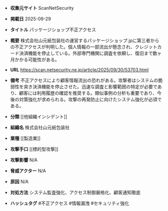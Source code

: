 - **収集元サイト**
ScanNetSecurity

- **掲載日**
2025-09-29

- **タイトル**
パッケージショップ不正アクセス

- **概要**
株式会社山元紙包装社の運営するパッケージショップ.jpに第三者からの不正アクセスが判明した。個人情報の一部流出が懸念され、クレジットカード決済機能を停止している。外部専門機関に調査を依頼し、復旧まで数ヶ月かかる可能性がある。

- **URL**
https://scan.netsecurity.ne.jp/article/2025/09/30/53703.html

- **備考**
不正アクセスにより顧客情報流出の恐れがある。攻撃者はシステムの脆弱性を突き決済機能を停止させた。迅速な調査と影響範囲の特定が必要であり、顧客には利用履歴の確認を推奨する。類似事例の分析も重要であり、今後の対策強化が求められる。攻撃の再発防止に向けたシステム強化が必須である。

- **分類**
[[他組織インシデント]]

- **組織名**
株式会社山元紙包装社

- **業種**
[[製造業]]

- **攻撃手口**
[[標的型攻撃]]

- **攻撃影響**
N/A

- **脅威アクター**
N/A

- **原因**
N/A

- **対処方法**
システム監査強化、アクセス制御厳格化、顧客通知徹底

- **ハッシュタグ**
#不正アクセス #情報漏洩 #セキュリティ強化
